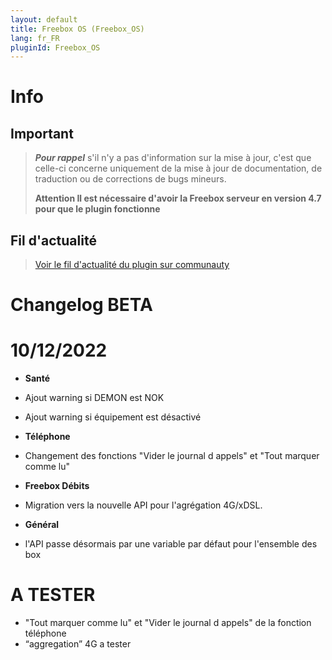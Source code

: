 ```yaml
---
layout: default
title: Freebox OS (Freebox_OS)
lang: fr_FR
pluginId: Freebox_OS
---
```


# Info

## Important

> **_Pour rappel_** s'il n'y a pas d'information sur la mise à jour, c'est que celle-ci concerne uniquement de la mise à jour de documentation, de traduction ou de corrections de bugs mineurs.
>
> **Attention Il est nécessaire d'avoir la Freebox serveur en version 4.7 pour que le plugin fonctionne**

## Fil d'actualité

> [Voir le fil d'actualité du plugin sur communauty](https://community.jeedom.com/t/info-plugin-freebox-mise-a-jour-des-composants-de-la-delta-tiles-systeme/30673)

# Changelog BETA

# 10/12/2022

- **Santé**
- Ajout warning si DEMON est NOK
- Ajout warning si équipement est désactivé


- **Téléphone**

- Changement des fonctions "Vider le journal d appels" et "Tout marquer comme lu" 

- **Freebox Débits**

- Migration vers la nouvelle API pour l'agrégation 4G/xDSL.

- **Général**

- l'API passe désormais par une variable par défaut pour l'ensemble des box


# A TESTER

- "Tout marquer comme lu" et "Vider le journal d appels" de la fonction téléphone
- “aggregation” 4G a tester